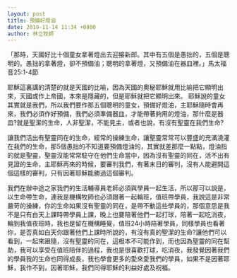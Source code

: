 ```yaml
---
layout: post
title: 預備好燈油
date: 2019-11-14 11:34 +0800
author: 林立牧師
---
```


「那時，天國好比十個童女拿著燈出去迎接新郎。其中有五個是愚拙的，五個是聰明的。愚拙的拿著燈，卻不預備油；聰明的拿著燈，又預備油在器皿裡。」馬太福音25:1-4節

耶穌這裏講的清楚的就是天國的比喻，因為天國的奧秘耶穌就用比喻把它顯明出來，天國或作上帝國，本來是隱藏的，但是耶穌就把它顯明出來。
耶穌說的童女其實就是我們，所以我們要作那五個聰明的童女，預備好燈油，主耶穌隨時會再來，我們必須作好預備，我們必須準備器皿，才能帶著夠用的燈油，那什麼是器皿?就是聖潔的生命，人非聖潔，不能見主，或者也說，有沒有聖靈在我們生命?

讓我們活出有聖靈同在的生命，經常的操練生命，讓聖靈常常可以豐盛的充滿澆灌在我們的生命，那5個愚拙的不知道要預備燈油的，其實就差那麼一點點，燈油指的就是聖靈，聖靈沒能常常駐守在他們生命當中，因為沒有聖靈的同在，活不出有見證的生命，主耶穌再來的時候，要審判我們，有著末日的審判，沒有人能避開這個這樣的審判，只有因著耶穌能勝過這個審判。

我們在辦中途之家我們的生活輔導員老師必須與學員一起生活，所以那可以說是，以生命帶生命，連我是機構牧師也必須跟著一起輪班，值班帶學員，我說這是非常嚴苛的操練，你的生命如果沒有聖靈的同在，是帶不動這些學員的，那個意思是我不是只有白天上課時帶學員上課，晚上也要陪著他們一起打球，陪著一起吃消夜，輪到我值夜班時，我也是留在機構睡覺，值班24小時陪著學員，同樣學員也看著你，是否真如白天你跟著他們上課時所說的，有沒有真的聖潔的生命?讓他們可以看到，一起來跟隨，沒有聖靈的同在，這根本不可能作到，而也因為聖靈的同在幫助，我可以享受在值班陪伴的過程，我也是很喜歡打球，吃消夜，我發覺因著我們的學員我的生命也同得成長，我也學會更多的愛來愛我們的學員，如果不是因著耶穌，我作不到，因著耶穌，我們同得耶穌的利益好處及祝福。
